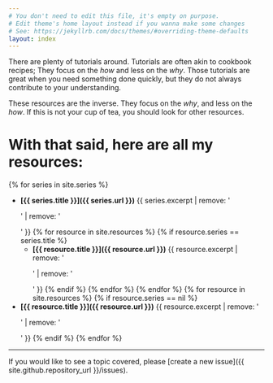 ```yaml
---
# You don't need to edit this file, it's empty on purpose.
# Edit theme's home layout instead if you wanna make some changes
# See: https://jekyllrb.com/docs/themes/#overriding-theme-defaults
layout: index
---
```


There are plenty of tutorials around. Tutorials are often akin to cookbook recipes; They focus on the _how_ and less on the _why_.
Those tutorials are great when you need something done quickly, but they do not always contribute to your understanding.

These resources are the inverse. They focus on the _why_, and less on the _how_. If this is not your cup of tea, you should look for other resources.

# With that said, here are all my resources:
{% for series in site.series %}
- **[{{ series.title }}]({{ series.url }})** {{ series.excerpt | remove: '<p>' | remove: '</p>' }}
  {% for resource in site.resources %}
  {% if resource.series == series.title %}
  - **[{{ resource.title }}]({{ resource.url }})** {{ resource.excerpt | remove: '<p>' | remove: '</p>' }}
  {% endif %}
  {% endfor %}
{% endfor %}
{% for resource in site.resources %}
{% if resource.series == nil %}
- **[{{ resource.title }}]({{ resource.url }})** {{ resource.excerpt | remove: '<p>' | remove: '</p>' }}
{% endif %}
{% endfor %}

----

If you would like to see a topic covered, please [create a new issue]({{ site.github.repository_url }}/issues).
